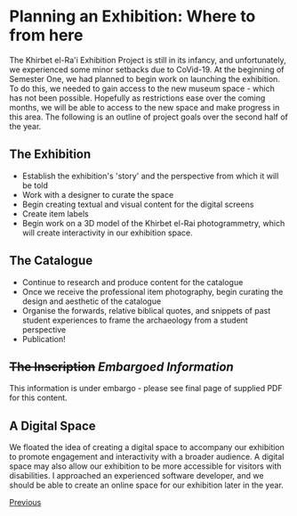 # Planning an Exhibition: Where to from here

The Khirbet el-Ra'i Exhibition Project is still in its infancy, and unfortunately, we experienced some minor setbacks due to CoVid-19. At the beginning of Semester One, we had planned to begin work on launching the exhibition. To do this, we needed to gain access to the new museum space - which has not been possible. Hopefully as restrictions ease over the coming months, we will be able to access to the new space and make progress in this area. The following is an outline of project goals over the second half of the year.

## The Exhibition

   * Establish the exhibition's 'story' and the perspective from which it will be told
   * Work with a designer to curate the space
   * Begin creating textual and visual content for the digital screens
   * Create item labels 
   * Begin work on a 3D model of the Khirbet el-Rai photogrammetry, which will create interactivity in our exhibition space.

## The Catalogue

   * Continue to research and produce content for the catalogue
   * Once we receive the professional item photography, begin curating the design and aesthetic of the catalogue
   * Organise the forwards, relative biblical quotes, and snippets of past student experiences to frame the archaeology from a student perspective
   * Publication! 

## ~~The Inscription~~ *Embargoed Information*
This information is under embargo - please see final page of supplied PDF for this content.

## A Digital Space

We floated the idea of creating a digital space to accompany our exhibition to promote engagement and interactivity with a broader audience. A digital space may also allow our exhibition to be more accessible for visitors with disabilities. I approached an experienced software developer, and we should be able to create an online space for our exhibition later in the year. 

<p>
  <a class="button" href="Curatorspick.html">Previous</a>
</p>

